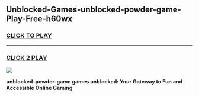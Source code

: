 
## Unblocked-Games-unblocked-powder-game-Play-Free-h60wx
<h3>
<a href="https://premium76.site?title=unblocked-powder-game&ref=21A">CLICK TO PLAY</a></h3>
<hr>

<h3>
<a href="https://premium76.site?title=unblocked-powder-game&ref=21A">CLICK 2 PLAY</a>
  
</h3>

<a href="https://premium76.site?title=unblocked-powder-game&ref=21A"><img src="https://clearcache.store/games.png"></a>


**unblocked-powder-game games unblocked: Your Gateway to Fun and Accessible Online Gaming**

